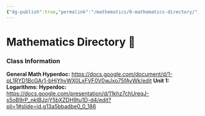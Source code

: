 ```yaml
---
{"dg-publish":true,"permalink":"/mathematics/0-mathematics-directory/","dgHomeLink":true,"dgPassFrontmatter":false,"dgShowLocalGraph":true}
---
```


# Mathematics Directory 📑

### Class Information
**General Math Hyperdoc:** https://docs.google.com/document/d/1-pL1RYD1BcGAr1-bHjYhvWX0LxFVF0V0wJxo75fAyWk/edit
**Unit 1: Logarithms: Hyperdoc:** https://docs.google.com/presentation/d/11khz7chUreqJ-s5oB9rP_nkIBJzjY5bXZDH9tu1D-d4/edit?pli=1#slide=id.g13a5bbadbe0_0_186
